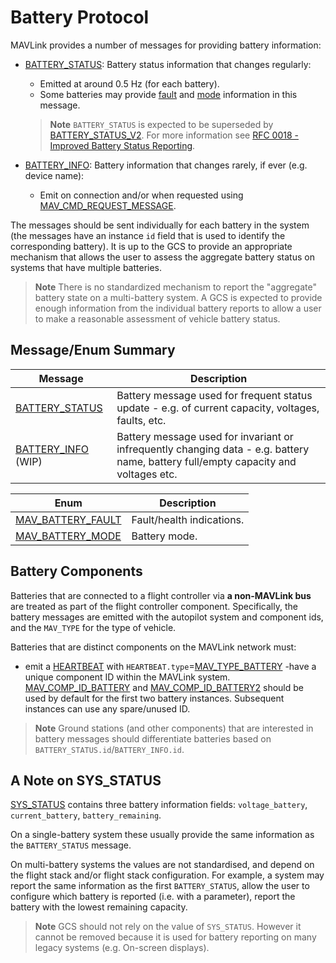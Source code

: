 # Battery Protocol

MAVLink provides a number of messages for providing battery information:

- [BATTERY_STATUS](#BATTERY_STATUS): Battery status information that changes regularly:

  - Emitted at around 0.5 Hz (for each battery).
  - Some batteries may provide [fault](#MAV_BATTERY_FAULT) and [mode](#MAV_BATTERY_MODE) information in this message.

  > **Note** `BATTERY_STATUS` is expected to be superseded by [BATTERY_STATUS_V2](../messages/development.html#BATTERY_STATUS_V2).
  > For more information see [RFC 0018 - Improved Battery Status Reporting](https://github.com/mavlink/rfcs/pull/19).

- [BATTERY_INFO](#BATTERY_INFO): Battery information that changes rarely, if ever (e.g. device name):

  - Emit on connection and/or when requested using [MAV_CMD_REQUEST_MESSAGE](../messages/common.md#MAV_CMD_REQUEST_MESSAGE).

The messages should be sent individually for each battery in the system (the messages have an instance `id` field that is used to identify the corresponding battery).
It is up to the GCS to provide an appropriate mechanism that allows the user to assess the aggregate battery status on systems that have multiple batteries.

> **Note** There is no standardized mechanism to report the "aggregate" battery state on a multi-battery system.
> A GCS is expected to provide enough information from the individual battery reports to allow a user to make a reasonable assessment of vehicle battery status.

## Message/Enum Summary

| Message                                                                                 | Description                                                                                                                         |
| --------------------------------------------------------------------------------------- | ----------------------------------------------------------------------------------------------------------------------------------- |
| <span id="BATTERY_STATUS"></span>[BATTERY_STATUS](../messages/common.md#BATTERY_STATUS) | Battery message used for frequent status update - e.g. of current capacity, voltages, faults, etc.                                  |
| <span id="BATTERY_INFO"></span>[BATTERY_INFO](../messages/common.md#BATTERY_INFO) (WIP) | Battery message used for invariant or infrequently changing data - e.g. battery name, battery full/empty capacity and voltages etc. |

| Enum                                                                                             | Description               |
| ------------------------------------------------------------------------------------------------ | ------------------------- |
| <span id="MAV_BATTERY_FAULT"></span>[MAV_BATTERY_FAULT](../messages/common.md#MAV_BATTERY_FAULT) | Fault/health indications. |
| <span id="MAV_BATTERY_MODE"></span>[MAV_BATTERY_MODE](../messages/common.md#MAV_BATTERY_MODE)    | Battery mode.             |

## Battery Components

Batteries that are connected to a flight controller via **a non-MAVLink bus** are treated as part of the flight controller component.
Specifically, the battery messages are emitted with the autopilot system and component ids, and the `MAV_TYPE` for the type of vehicle.

Batteries that are distinct components on the MAVLink network must:

- emit a [HEARTBEAT](../messages/common.md#HEARTBEAT) with `HEARTBEAT.type`=[MAV_TYPE_BATTERY](../messages/common.md#MAV_TYPE_BATTERY)
  -have a unique component ID within the MAVLink system.
  [MAV_COMP_ID_BATTERY](../messages/common.md#MAV_COMP_ID_BATTERY) and [MAV_COMP_ID_BATTERY2](../messages/common.md#MAV_COMP_ID_BATTERY2) should be used by default for the first two battery instances.
  Subsequent instances can use any spare/unused ID.

> **Note** Ground stations (and other components) that are interested in battery messages should differentiate batteries based on `BATTERY_STATUS.id`/`BATTERY_INFO.id`.

## A Note on SYS_STATUS

[SYS_STATUS](../messages/common.md#SYS_STATUS) contains three battery information fields: `voltage_battery`, `current_battery`, `battery_remaining`.

On a single-battery system these usually provide the same information as the `BATTERY_STATUS` message.

On multi-battery systems the values are not standardised, and depend on the flight stack and/or flight stack configuration.
For example, a system may report the same information as the first `BATTERY_STATUS`, allow the user to configure which battery is reported (i.e. with a parameter), report the battery with the lowest remaining capacity.

> **Note** GCS should not rely on the value of `SYS_STATUS`.
> However it cannot be removed because it is used for battery reporting on many legacy systems (e.g. On-screen displays).
